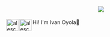 <h1 align="center">
  <img src="https://pbs.twimg.com/profile_banners/329044360/1536703653/1500x500" />
</h1>

Hi! I'm Ivan Oyola👋 
[<img align='left' alt=' alescofet | LinkedIn' width='32px' src='https://cdns.iconmonstr.com/wp-content/assets/preview/2012/96/iconmonstr-linkedin-2.png' />][linkedin]
[<img align='left' alt=' alescofet | Gmail' width='32px' src='https://cdns.iconmonstr.com/wp-content/assets/preview/2018/96/iconmonstr-gmail-2.png' />][Gmail]



[linkedin]: https://www.linkedin.com/in/iv%C3%A1noyola/
[Gmail]: mailto:ivanoyola07@gmail.com
